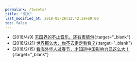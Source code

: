 ```yaml
---
permalink: /tweets/
title: "推文"
last_modified_at: 2018-03-26T12:42:38+09:00
toc: false
---
```


* (2018/4/9) [无国界的不止音乐，还有表情包](https://mp.weixin.qq.com/s?__biz=MzU2MDM1NzczMQ==&mid=2247483812&idx=1&sn=277bd757d09d08774b836bb634038044&chksm=fc0809a8cb7f80bed3089689951469a8625408bcd02a58047ab64e5458f447c22f6dd6af7c7e&mpshare=1&scene=1&srcid=04119MMId9mdF5NBkAeXmuEx#rd){:target="_blank"}
* (2018/2/21) [世界那么大，你不去走走看看？](http://mp.weixin.qq.com/s?__biz=MzU2MDM1NzczMQ==&mid=2247483781&idx=1&sn=f1d47173ab95afdbfe89fcba729ba108&chksm=fc080989cb7f809fd442b5bf2f07775ea4314ddc14e93798bd608ce747257d8fe60f94e9f74e&mpshare=1&scene=1&srcid=0326oAmzuErR4wgDhlHVGQby#rd){:target="_blank"}
* (2018/2/15) [看海外华人过春节，才知道中国影响力已这么大！](http://mp.weixin.qq.com/s?__biz=MzU2MDM1NzczMQ==&mid=2247483763&idx=1&sn=2ef282f7ad5ce9749f821afc64df64bd&chksm=fc08097fcb7f8069f0b5a6176494e6fa7d90c7edd1e2a9c47bed81328619fea101357d940dcd&mpshare=1&scene=1&srcid=0326PaqXl0C0Y6ZD8vmawHhD#rd){:target="_blank"}

